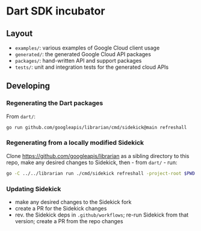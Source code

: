 # Dart SDK incubator

## Layout

- `examples/`: various examples of Google Cloud client usage
- `generated/`: the generated Google Cloud API packages
- `packages/`: hand-written API and support packages
- `tests/`: unit and integration tests for the generated cloud APIs

## Developing

### Regenerating the Dart packages

From `dart/`:

```bash
go run github.com/googleapis/librarian/cmd/sidekick@main refreshall
```

### Regenerating from a locally modified Sidekick

Clone https://github.com/googleapis/librarian as a sibling directory to this
repo, make any desired changes to Sidekick, then - from `dart/` - run:

```bash
go -C ../../librarian run ./cmd/sidekick refreshall -project-root $PWD
```

### Updating Sidekick

- make any desired changes to the Sidekick fork
- create a PR for the Sidekick changes
- rev. the Sidekick deps in `.github/workflows`; re-run Sidekick from
  that version; create a PR from the repo changes
